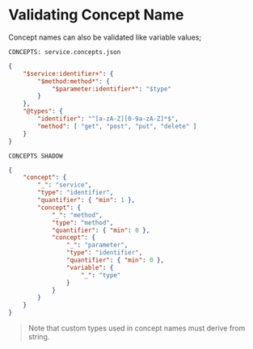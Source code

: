 # Validating Concept Name

Concept names can also be validated like variable values;

`CONCEPTS: service.concepts.json`

```json
{
    "$service:identifier+": {
        "$method:method*": {
            "$parameter:identifier*": "$type"
        }
    },
    "@types": {
        "identifier": "^[a-zA-Z][0-9a-zA-Z]*$",
        "method": [ "get", "post", "put", "delete" ]
    }
}
```

`CONCEPTS SHADOW`

```json
{
    "concept": {
        "_": "service",
        "type": "identifier",
        "quantifier": { "min": 1 },
        "concept": {
            "_": "method",
            "type": "method",
            "quantifier": { "min": 0 },
            "concept": {
                "_": "parameter",
                "type": "identifier",
                "quantifier": { "min": 0 },
                "variable": {
                    "_": "type"
                }
            }
        }
    }
}
```

> Note that custom types used in concept names must derive from string.
